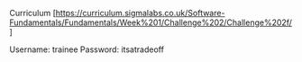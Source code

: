Curriculum
[https://curriculum.sigmalabs.co.uk/Software-Fundamentals/Fundamentals/Week%201/Challenge%202/Challenge%202f/]

Username: trainee
Password: itsatradeoff
